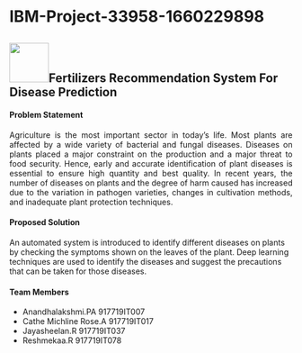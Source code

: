 <h1>IBM-Project-33958-1660229898</h1>
<h2> <img style = "width:70px; height:70px;" src = "https://media.giphy.com/media/gFK6scW91lwIA6vRXD/giphy.gif">Fertilizers Recommendation System For Disease Prediction</h2>

<h4><b>Problem Statement</b></h4>
<p style = "text-align:justify;">Agriculture is the most important sector in today’s life. Most plants are affected by a wide variety of bacterial and fungal diseases. Diseases on plants placed a major constraint on the production and a major threat to food security. Hence, early and accurate identification of plant diseases is essential to ensure high quantity and best quality. In recent years, the number of diseases on plants and the degree of harm caused has increased due to the variation in pathogen varieties, changes in cultivation methods, and inadequate plant protection techniques.</p>
<h4>Proposed Solution</h4>
An automated system is introduced to identify different diseases on plants by checking the symptoms shown on the leaves of the plant. Deep learning techniques are used to identify the diseases and suggest the precautions that can be taken for those diseases.
<h4>Team Members</h4>
<ul>
<li> Anandhalakshmi.PA 917719IT007</li>
<li> Cathe Michline Rose.A 917719IT017</li>
<li> Jayasheelan.R 917719IT037</li>
<li> Reshmekaa.R 917719IT078</li>
</ul>
